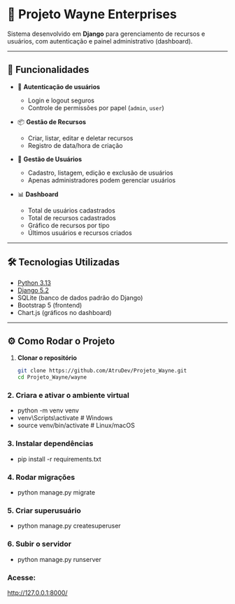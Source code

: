 # 🦇 Projeto Wayne Enterprises

Sistema desenvolvido em **Django** para gerenciamento de recursos e usuários, com autenticação e painel administrativo (dashboard).

---

## 📌 Funcionalidades

- 🔐 **Autenticação de usuários**
  - Login e logout seguros
  - Controle de permissões por papel (`admin`, `user`)

- 📦 **Gestão de Recursos**
  - Criar, listar, editar e deletar recursos
  - Registro de data/hora de criação

- 👥 **Gestão de Usuários**
  - Cadastro, listagem, edição e exclusão de usuários
  - Apenas administradores podem gerenciar usuários

- 📊 **Dashboard**
  - Total de usuários cadastrados
  - Total de recursos cadastrados
  - Gráfico de recursos por tipo
  - Últimos usuários e recursos criados

---

## 🛠️ Tecnologias Utilizadas

- [Python 3.13](https://www.python.org/)
- [Django 5.2](https://www.djangoproject.com/)
- SQLite (banco de dados padrão do Django)
- Bootstrap 5 (frontend)
- Chart.js (gráficos no dashboard)

---

## ⚙️ Como Rodar o Projeto

1. **Clonar o repositório**
   ```bash
   git clone https://github.com/AtruDev/Projeto_Wayne.git
   cd Projeto_Wayne/wayne


### 2. Criara e ativar o ambiente virtual
- python -m venv venv
- venv\Scripts\activate    # Windows
- source venv/bin/activate # Linux/macOS

### 3. Instalar dependências
- pip install -r requirements.txt

### 4. Rodar migrações

- python manage.py migrate

### 5. Criar superusuário
- python manage.py createsuperuser

### 6. Subir o servidor
- python manage.py runserver

### Acesse:
http://127.0.0.1:8000/
